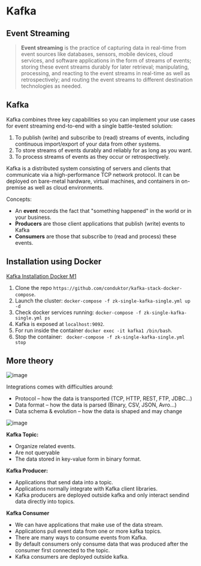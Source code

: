 # Kafka

## Event Streaming

> **Event streaming** is the practice of capturing data in real-time from event sources 
> like databases, sensors, mobile devices, cloud services, and software applications 
> in the form of streams of events; storing these event streams durably for later retrieval; 
> manipulating, processing, and reacting to the event streams in real-time
> as well as retrospectively; and routing the event streams to different destination 
> technologies as needed. 

## Kafka

Kafka combines three key capabilities so you can implement your use cases for event streaming end-to-end with a single battle-tested solution:

1. To publish (write) and subscribe to (read) streams of events, including continuous import/export of your data from other systems.
2. To store streams of events durably and reliably for as long as you want.
3. To process streams of events as they occur or retrospectively.

Kafka is a distributed system consisting of servers and clients that communicate via a high-performance TCP network protocol. It can be deployed on bare-metal hardware, virtual machines, and containers in on-premise as well as cloud environments.

Concepts:

- An **event** records the fact that "something happened" in the world or in your business. 
- **Producers** are those client applications that publish (write) events to Kafka
- **Consumers** are those that subscribe to (read and process) these events. 

## Installation using Docker

[Kafka Installation Docker M1](https://www.conduktor.io/kafka/how-to-start-kafka-using-docker)

1. Clone the repo `https://github.com/conduktor/kafka-stack-docker-compose`.
2. Launch the cluster: `docker-compose -f zk-single-kafka-single.yml up -d`
3. Check docker services running: `docker-compose -f zk-single-kafka-single.yml ps`
4. Kafka is exposed at `localhost:9092`.
5. For run inside the container `docker exec -it kafka1 /bin/bash`.
6. Stop the container: ` docker-compose -f zk-single-kafka-single.yml stop`

## More theory

![image](https://user-images.githubusercontent.com/17634377/212158175-24275b59-ddc1-4b6e-8c68-75cb41340c59.png)

Integrations comes with difficulties around:

- Protocol – how the data is transported (TCP, HTTP, REST, FTP, JDBC…)
- Data format – how the data is parsed (Binary, CSV, JSON, Avro…)
- Data schema & evolution – how the data is shaped and may change

![image](https://user-images.githubusercontent.com/17634377/212158221-fabab02d-0190-44b7-9ad7-a9c984397091.png)


**Kafka Topic:**

- Organize related events.
- Are not queryable
- The data stored in key-value form in binary format.

**Kafka Producer:**

- Applications that send data into a topic.
- Applications normally integrate with Kafka client libraries.
- Kafka producers are deployed outside kafka and only interact sendind data directly into topics.

**Kafka Consumer**

- We can have applications that make use of the data stream.
- Applications pull event data from one or more kafka topics.
- There are many ways to consume events from Kafka.
- By default consumers only consume data that was produced after the consumer first connected to the topic.
- Kafka consumers are deployed outside kafka. 

